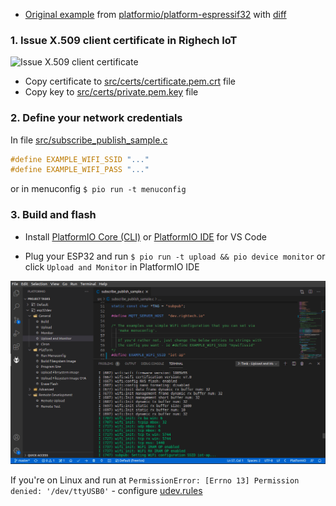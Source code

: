 
- [Original example](https://github.com/platformio/platform-espressif32/tree/v3.1.1/examples/espidf-aws-iot) from [platformio/platform-espressif32](https://github.com/platformio/platform-espressif32) with [diff](https://github.com/Rightech/ric-examples/commit/76ae37dcc44ec72e0eff876398967eefda2c2e1a)

### 1. Issue X.509 client certificate in Righech IoT

![Issue X.509 client certificate](../../.assets/mqtt-issue-cert.gif)

- Copy certificate to [src/certs/certificate.pem.crt](./src/certs/certificate.pem.crt) file
- Copy key to [src/certs/private.pem.key](./src/certs/private.pem.key) file

### 2. Define your network credentials 

In file [src/subscribe_publish_sample.c](./src/subscribe_publish_sample.c#L55-L62)
```cpp
#define EXAMPLE_WIFI_SSID "..."
#define EXAMPLE_WIFI_PASS "..."
```

or in menuconfig `$ pio run -t menuconfig`

### 3. Build and flash


- Install [PlatformIO Core (CLI)](https://docs.platformio.org/en/latest/core/installation.html) or [PlatformIO IDE](https://docs.platformio.org/en/latest/integration/ide/vscode.html#installation) for VS Code

- Plug your ESP32 and run `$ pio run -t upload && pio device monitor` or click `Upload and Monitor` in PlatformIO IDE

![PlatformIO IDE](../../.assets/mqtt-esp32-platformio-vscode.png)

If you're on Linux and run at `PermissionError: [Errno 13] Permission denied: '/dev/ttyUSB0'` - configure [udev.rules](https://docs.platformio.org/en/latest/faq.html#platformio-udev-rules)

